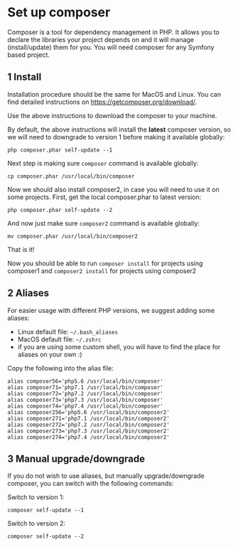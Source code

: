# Set up composer

Composer is a tool for dependency management in PHP. It allows you to declare the libraries your project depends on and it will manage (install/update) them for you.
You will need composer for any Symfony based project.

## 1 Install

Installation procedure should be the same for MacOS and Linux. You can find detailed instructions on https://getcomposer.org/download/.

Use the above instructions to download the composer to your machine.

By default, the above instructions will install the **latest** composer version, so we will need to downgrade to version 1 before making it available globally:
```console
php composer.phar self-update --1
```

Next step is making sure `composer` command is available globally:
```console
cp composer.phar /usr/local/bin/composer
```

Now we should also install composer2, in case you will need to use it on some projects. First, get the local composer.phar to latest version:
```console
php composer.phar self-update --2
```

And now just make sure `composer2` command is available globally:
```console
mv composer.phar /usr/local/bin/composer2
```

That is it!

Now you should be able to run `composer install` for projects using composer1 and `composer2 install` for projects using composer2

## 2 Aliases

For easier usage with different PHP versions, we suggest adding some aliases:
* Linux default file: `~/.bash_aliases`
* MacOS default file: `~/.zshrc`
* if you are using some custom shell, you will have to find the place for aliases on your own :)

Copy the following into the alias file:
```
alias composer56='php5.6 /usr/local/bin/composer'
alias composer71='php7.1 /usr/local/bin/composer'
alias composer72='php7.2 /usr/local/bin/composer'
alias composer73='php7.3 /usr/local/bin/composer'
alias composer74='php7.4 /usr/local/bin/composer'
alias composer256='php5.6 /usr/local/bin/composer2'
alias composer271='php7.1 /usr/local/bin/composer2'
alias composer272='php7.2 /usr/local/bin/composer2'
alias composer273='php7.3 /usr/local/bin/composer2'
alias composer274='php7.4 /usr/local/bin/composer2'
```

## 3 Manual upgrade/downgrade

If you do not wish to use aliases, but manually upgrade/downgrade composer, you can switch with the following commands:

Switch to version 1:
```console
composer self-update --1
```

Switch to version 2:
```console
composer self-update --2
```
